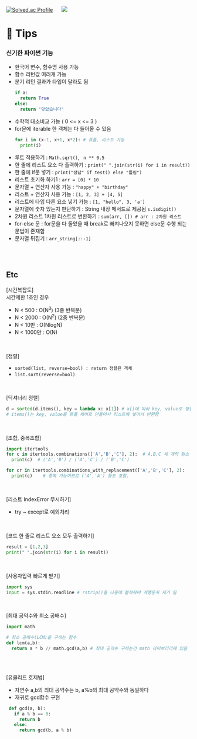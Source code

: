 
[![Solved.ac Profile](http://mazassumnida.wtf/api/v2/generate_badge?boj=mopil1102)](https://solved.ac/mopil1102/)  &nbsp;&nbsp;&nbsp;&nbsp;
<img src="http://mazandi.herokuapp.com/api?handle=mopil1102&theme=cold"/>


# 📜 Tips
### 신기한 파이썬 기능
  - 한국어 변수, 함수명 사용 가능
  - 함수 리턴값 여러개 가능
  - 분기 리턴 결과가 타입이 달라도 됨
    ```python
    if a:
      return True
    else:
      return "맞았습니다"
    ```
  - 수학적 대소비교 가능 ( 0 <= x <= 3 )
  - for문에 iterable 한 객체는 다 들어올 수 있음
    ```python
    for i in (x-1, x+1, x*2): # 튜플, 리스트 가능
      print(i)
    ```
  - 루트 적용하기 : ```Math.sqrt()```, ``` n ** 0.5```
  - 한 줄에 리스트 요소 다 출력하기 : ```print(" ".join(str(i) for i in result)) ```
  - 한 줄에 if문 넣기 : ```print("정답" if test() else "틀림")```
  - 리스트 초기화 하기1 : ``` arr = [0] * 10 ```
  - 문자열 + 연산자 사용 가능 : ```"happy" + "birthday"```
  - 리스트 + 연산자 사용 가능 : ```[1, 2, 3] + [4, 5]```
  - 리스트에 타입 다른 요소 넣기 가능 : ```[1, "hello", 3, 'a']```
  - 문자열에 숫자 있는지 판단하기 : String 내장 메서드로 제공됨 ```s.isdigit()```
  - 2차원 리스트 1차원 리스트로 변환하기 : ```sum(arr, []) # arr : 2차원 리스트```
  - for-else 문 : for문을 다 돌았을 때 break로 빠져나오지 못하면 else문 수행 되는 문법이 존재함
  - 문자열 뒤집기 : ```arr_string[::-1]```
  <br>

<br>

## Etc
[시간복잡도]
  <br>시간제한 1초인 경우
  - N < 500 : O(N<sup>3</sup>) (3중 반복문)
  - N < 2000 : O(N<sup>2</sup>) (2중 반복문)
  - N < 10만 : O(NlogN)
  - N < 1000만 : O(N)
 <br>
 
[정렬]

  - ```sorted(list, reverse=bool) : return 정렬된 객체```
  - ```list.sort(reverse=bool)```
  <br>
  
[딕셔너리 정렬]
  ```python
  d = sorted(d.items(), key = lambda x: x[1]) # x[]에 따라 key, value로 정렬할 건지 기준을 정해주면 됨
  # items()는 key, value를 튜플 페어로 만들어서 리스트에 넣어서 반환함
  ```
  <br>

[조합, 중복조합]
  ```python
  import itertools
  for c in itertools.combinations(['A','B','C'], 2):  # A,B,C 세 개의 원소 중 두 개를 뽑는 경우의 수 = 3가지
    print(c)  # ('A','B') / ('A','C') / ('B','C')

  for cr in itertools.combinations_with_replacement(['A','B','C'], 2):
    print(c)    # 중복 가능이므로 ('A','A') 등도 포함.
  ```
  <br>
  
[리스트 IndexError 무시하기]
 - try ~ except로 예외처리
  <br>

[코드 한 줄로 리스트 요소 모두 출력하기]
  ```python
  result = [1,2,3]
  print(" ".join(str(i) for i in result))
  ```
  <br>
  
[사용자입력 빠르게 받기]
  ```python
  import sys
  input = sys.stdin.readline # rstrip()을 나중에 붙혀줘야 개행문자 제거 됨
  ```
  <br>
  
 [최대 공약수와 최소 공배수]
  ```python
  import math
  
  # 최소 공배수(LCM)을 구하는 함수
  def lcm(a,b):
    return a * b // math.gcd(a,b) # 최대 공약수 구하는건 math 라이브러리에 있음
    
  ```
  <br>
  
[유클리드 호제법]
  - 자연수 a,b의 최대 공약수는 b, a%b의 최대 공약수와 동일하다
  - 재귀로 gcd함수 구현
   ```python
    def gcd(a, b):
      if a % b == 0:
        return b
      else:
        return gcd(b, a % b)
   ```
   <br>


